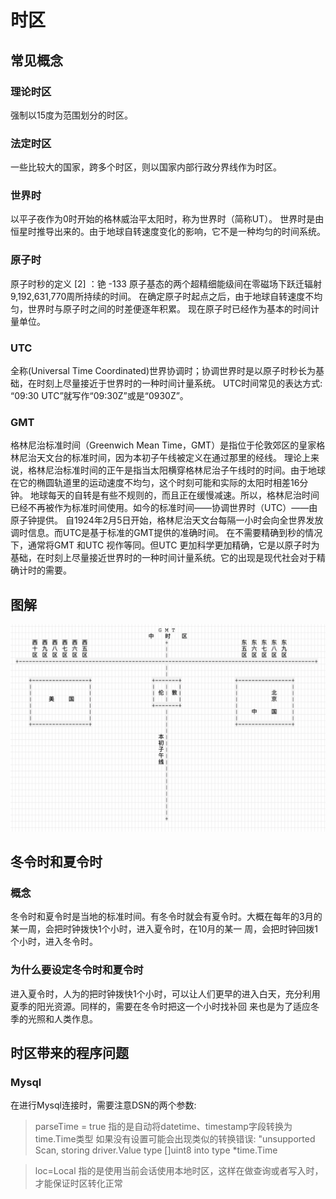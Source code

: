 # 时区
## 常见概念
### 理论时区
强制以15度为范围划分的时区。
### 法定时区
一些比较大的国家，跨多个时区，则以国家内部行政分界线作为时区。
### 世界时
以平子夜作为0时开始的格林威治平太阳时，称为世界时（简称UT）。
世界时是由恒星时推导出来的。由于地球自转速度变化的影响，它不是一种均匀的时间系统。
### 原子时
原子时秒的定义 [2]  ：铯 -133 原子基态的两个超精细能级间在零磁场下跃迁辐射9,192,631,770周所持续的时间。
在确定原子时起点之后，由于地球自转速度不均匀，世界时与原子时之间的时差便逐年积累。
现在原子时已经作为基本的时间计量单位。
### UTC
全称(Universal Time Coordinated)世界协调时；协调世界时是以原子时秒长为基础，在时刻上尽量接近于世界时的一种时间计量系统。
UTC时间常见的表达方式: “09:30 UTC”就写作“09:30Z”或是“0930Z”。
### GMT
格林尼治标准时间（Greenwich Mean Time，GMT）是指位于伦敦郊区的皇家格林尼治天文台的标准时间，因为本初子午线被定义在通过那里的经线。
理论上来说，格林尼治标准时间的正午是指当太阳横穿格林尼治子午线时的时间。由于地球在它的椭圆轨道里的运动速度不均匀，这个时刻可能和实际的太阳时相差16分钟。 地球每天的自转是有些不规则的，而且正在缓慢减速。所以，格林尼治时间已经不再被作为标准时间使用。如今的标准时间——协调世界时（UTC）——由原子钟提供。 自1924年2月5日开始，格林尼治天文台每隔一小时会向全世界发放调时信息。而UTC是基于标准的GMT提供的准确时间。
在不需要精确到秒的情况下，通常将GMT 和UTC 视作等同。但UTC 更加科学更加精确，它是以原子时为基础，在时刻上尽量接近世界时的一种时间计量系统。它的出现是现代社会对于精确计时的需要。

## 图解
![avatar](https://raw.githubusercontent.com/lj-211/article/master/res/asc-img/Part.03.B.TimeZone-word_timezone.png)
## 冬令时和夏令时
### 概念
冬令时和夏令时是当地的标准时间。有冬令时就会有夏令时。大概在每年的3月的某一周，会把时钟拨快1个小时，进入夏令时，在10月的某一
周，会把时钟回拨1个小时，进入冬令时。
### 为什么要设定冬令时和夏令时
进入夏令时，人为的把时钟拨快1个小时，可以让人们更早的进入白天，充分利用夏季的阳光资源。同样的，需要在冬令时把这一个小时找补回
来也是为了适应冬季的光照和人类作息。

## 时区带来的程序问题
### Mysql
在进行Mysql连接时，需要注意DSN的两个参数:

> parseTime = true 指的是自动将datetime、timestamp字段转换为time.Time类型
>   如果没有设置可能会出现类似的转换错误: "unsupported Scan, storing driver.Value type []uint8 into type *time.Time

> loc=Local 指的是使用当前会话使用本地时区，这样在做查询或者写入时，才能保证时区转化正常
